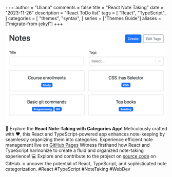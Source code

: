 +++
author = "Uliana"
comments = false 
title = "React Note Taking"
date = "2023-11-26"
description = "React ToDo list"
tags = [
    "React",
    "TypeScript",
]
categories = [
    "themes",
    "syntax",
]
series = ["Themes Guide"]
aliases = ["migrate-from-jekyl"]
+++

![React Note Taking!](https://github.com/uliananeu/react-markdown-supported-note/blob/main/vite-project/images/react-markdown-supported-note.png?raw=true)

🚀 Explore the **React Note-Taking with Categories App!** Meticulously crafted with ❤️, this React and TypeScript-powered app enhances note-keeping by seamlessly organizing them into categories. Experience efficient note management live on [GitHub Pages](https://uliananeu.github.io/react-markdown-supported-note/) Witness firsthand how React and TypeScript harmonize to create a fluid and organized note-taking experience! 💻 Explore and contribute to the project on [source code](https://github.com/uliananeu/react-markdown-supported-note) on GitHub. o uncover the potential of React, TypeScript, and sophisticated note categorization. #React #TypeScript #NoteTaking #WebDev
